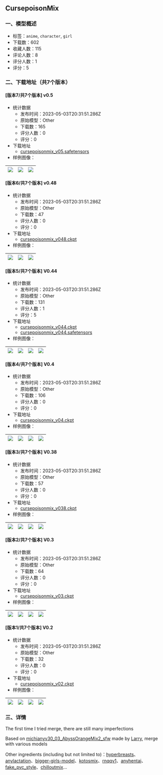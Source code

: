 ## CursepoisonMix
### 一、模型概述

- 标签：`anime`, `character`, `girl`
- 下载数：602
- 收藏人数：115
- 评论人数：8
- 评分人数：1
- 评分：5

### 二、下载地址（共7个版本）

#### [版本7/共7个版本] v0.5

- 统计数据
  - 发布时间：2023-05-03T20:31:51.286Z
  - 原始模型：Other
  - 下载数：165
  - 评分人数：0
  - 评分：0
- 下载地址
  - [cursepoisonmix_v05.safetensors](https://civitai.com/api/download/models/61310)
- 样例图像：

| <img src="https://image.civitai.com/xG1nkqKTMzGDvpLrqFT7WA/2038a0f3-229b-48c5-97f4-23e42f9fce45/width=450/672652.jpeg" /> | <img src="https://image.civitai.com/xG1nkqKTMzGDvpLrqFT7WA/ee11d71a-be0d-4fc1-98d7-68b87cf4b6f1/width=450/672654.jpeg" /> | <img src="https://image.civitai.com/xG1nkqKTMzGDvpLrqFT7WA/4b3b3a65-1552-4cdc-bd45-778e75e4357c/width=450/672659.jpeg" /> |
| ---- | ---- | ---- |

#### [版本6/共7个版本] v0.48

- 统计数据
  - 发布时间：2023-05-03T20:31:51.286Z
  - 原始模型：Other
  - 下载数：47
  - 评分人数：0
  - 评分：0
- 下载地址
  - [cursepoisonmix_v048.ckpt](https://civitai.com/api/download/models/49189)
- 样例图像：

| <img src="https://image.civitai.com/xG1nkqKTMzGDvpLrqFT7WA/6456296e-d214-4a33-ad2a-e15a5e33a900/width=450/528683.jpeg" /> | <img src="https://image.civitai.com/xG1nkqKTMzGDvpLrqFT7WA/502bd657-1a0a-4584-9b7a-14256b21fb00/width=450/528685.jpeg" /> | <img src="https://image.civitai.com/xG1nkqKTMzGDvpLrqFT7WA/9bebbfbf-c920-49ab-8f5f-03ff306cba00/width=450/528682.jpeg" /> |
| ---- | ---- | ---- |

#### [版本5/共7个版本] V0.44

- 统计数据
  - 发布时间：2023-05-03T20:31:51.286Z
  - 原始模型：Other
  - 下载数：131
  - 评分人数：1
  - 评分：5
- 下载地址
  - [cursepoisonmix_v044.ckpt](https://civitai.com/api/download/models/31832?type=Pruned%20Model&format=PickleTensor&size=pruned&fp=fp16)
  - [cursepoisonmix_v044.safetensors](https://civitai.com/api/download/models/31832)
- 样例图像：

| <img src="https://image.civitai.com/xG1nkqKTMzGDvpLrqFT7WA/f69228e8-c9c5-42aa-7305-88783532e100/width=450/362099.jpeg" /> | <img src="https://image.civitai.com/xG1nkqKTMzGDvpLrqFT7WA/17b1b3a0-b42a-4a5f-3c10-a0405e4d4b00/width=450/362098.jpeg" /> | <img src="https://image.civitai.com/xG1nkqKTMzGDvpLrqFT7WA/d0542279-8fa7-42fa-5ea4-d7e1cb017300/width=450/362097.jpeg" /> | <img src="https://image.civitai.com/xG1nkqKTMzGDvpLrqFT7WA/a1cd0efd-e0fc-4180-ec64-0b633f745300/width=450/362096.jpeg" /> |
| ---- | ---- | ---- | ---- |

#### [版本4/共7个版本] V0.4

- 统计数据
  - 发布时间：2023-05-03T20:31:51.286Z
  - 原始模型：Other
  - 下载数：106
  - 评分人数：0
  - 评分：0
- 下载地址
  - [cursepoisonmix_v04.ckpt](https://civitai.com/api/download/models/22744)
- 样例图像：

| <img src="https://image.civitai.com/xG1nkqKTMzGDvpLrqFT7WA/31e83dcf-5c0d-4245-7f8b-d50e24577d00/width=450/245536.jpeg" /> | <img src="https://image.civitai.com/xG1nkqKTMzGDvpLrqFT7WA/adf60383-a6f9-4311-3518-0f67c1344400/width=450/245535.jpeg" /> | <img src="https://image.civitai.com/xG1nkqKTMzGDvpLrqFT7WA/51d8349e-1cb6-4873-daf0-bf2494dd5f00/width=450/245534.jpeg" /> | <img src="https://image.civitai.com/xG1nkqKTMzGDvpLrqFT7WA/584b1a18-16b6-40b1-fd8d-391dd3fc9c00/width=450/245533.jpeg" /> |
| ---- | ---- | ---- | ---- |

#### [版本3/共7个版本] V0.38

- 统计数据
  - 发布时间：2023-05-03T20:31:51.286Z
  - 原始模型：Other
  - 下载数：57
  - 评分人数：0
  - 评分：0
- 下载地址
  - [cursepoisonmix_v038.ckpt](https://civitai.com/api/download/models/18021)
- 样例图像：

| <img src="https://image.civitai.com/xG1nkqKTMzGDvpLrqFT7WA/93d0a4e2-04ae-4e90-74fb-a8d68c05df00/width=450/184832.jpeg" /> | <img src="https://image.civitai.com/xG1nkqKTMzGDvpLrqFT7WA/f06cf3d5-c9d2-41f1-1102-65f74119b200/width=450/184831.jpeg" /> | <img src="https://image.civitai.com/xG1nkqKTMzGDvpLrqFT7WA/ae84b2a7-0e6c-4014-25bc-cda1124ef700/width=450/184830.jpeg" /> | <img src="https://image.civitai.com/xG1nkqKTMzGDvpLrqFT7WA/d6a80025-102b-4ff4-51b4-59819cb62e00/width=450/184829.jpeg" /> |
| ---- | ---- | ---- | ---- |

#### [版本2/共7个版本] V0.3

- 统计数据
  - 发布时间：2023-05-03T20:31:51.286Z
  - 原始模型：Other
  - 下载数：64
  - 评分人数：0
  - 评分：0
- 下载地址
  - [cursepoisonmix_v03.ckpt](https://civitai.com/api/download/models/17024)
- 样例图像：

| <img src="https://image.civitai.com/xG1nkqKTMzGDvpLrqFT7WA/a1306249-0fcd-4d57-d2b0-a93e8bdb8f00/width=450/172349.jpeg" /> | <img src="https://image.civitai.com/xG1nkqKTMzGDvpLrqFT7WA/79512fdc-064f-4707-fe71-e07416a03400/width=450/172353.jpeg" /> | <img src="https://image.civitai.com/xG1nkqKTMzGDvpLrqFT7WA/df18df5a-7ea3-46e4-7996-1cce4ef5a200/width=450/172352.jpeg" /> | <img src="https://image.civitai.com/xG1nkqKTMzGDvpLrqFT7WA/decaa2ae-fd6c-47a8-624c-16f9786a6a00/width=450/172351.jpeg" /> |
| ---- | ---- | ---- | ---- |

#### [版本1/共7个版本] V0.2

- 统计数据
  - 发布时间：2023-05-03T20:31:51.286Z
  - 原始模型：Other
  - 下载数：32
  - 评分人数：0
  - 评分：0
- 下载地址
  - [cursepoisonmix_v02.ckpt](https://civitai.com/api/download/models/17025)
- 样例图像：

| <img src="https://image.civitai.com/xG1nkqKTMzGDvpLrqFT7WA/5f68f5b6-4cec-4b56-1149-41491cbc7600/width=450/172358.jpeg" /> | <img src="https://image.civitai.com/xG1nkqKTMzGDvpLrqFT7WA/88dc3ec0-d33b-4793-969f-a41c66623a00/width=450/172357.jpeg" /> | <img src="https://image.civitai.com/xG1nkqKTMzGDvpLrqFT7WA/1be859c8-984b-44d6-89d8-3d380ecbd000/width=450/172356.jpeg" /> | <img src="https://image.civitai.com/xG1nkqKTMzGDvpLrqFT7WA/a385316d-bf75-44b2-01fa-18270375d900/width=450/172355.jpeg" /> |
| ---- | ---- | ---- | ---- |


### 三、详情
<p>The first time I tried merge, there are still many imperfections</p><p>Based on <a target="_blank" rel="ugc" href="https://huggingface.co/LarryAIDraw/michianyv30_03_AbyssOrangeMix2_sfw">michianyv30_03_AbyssOrangeMix2_sfw</a> made by <a target="_blank" rel="ugc" href="https://www.pixiv.net/users/26156536">Larry</a>, merge with various models</p><p></p><p>Other ingredients (including but not limited to)：<a target="_blank" rel="ugc" href="https://civitai.com/models/1178/hyperbreasts">hyperbreasts</a>、<a target="_blank" rel="ugc" href="https://civitai.com/models/3449/anylactation">anylactation</a>、<a target="_blank" rel="ugc" href="https://civitai.com/models/2664/bigger-girls-model">bigger-girls-model</a>、<a target="_blank" rel="ugc" href="https://civitai.com/models/5245/kotosmix">kotosmix</a>、<a rel="ugc" href="https://civitai.com/models/10885/rnqqv1">rnqqv1</a>、<a rel="ugc" href="https://civitai.com/models/5706/anyhentai">anyhentai</a>、<a rel="ugc" href="https://civitai.com/models/9460/fakepvcstyle">fake_pvc_style</a>、<a rel="ugc" href="https://civitai.com/models/6424/chilloutmix">chilloutmix</a>…</p><p></p><p></p>